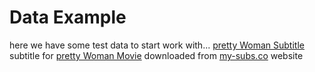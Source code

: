 # Data Example

here we have some test data to start work with... [pretty Woman Subtitle](./Pretty_Woman_Subtitles.srt) subtitle for [pretty Woman Movie][1] downloaded from [my-subs.co][2] website


[1]: https://www.imdb.com/title/tt0100405/
[2]: https://my-subs.co/film-versions-34868-pretty-woman-subtitles